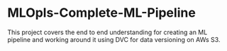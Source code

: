 # MLOpls-Complete-ML-Pipeline
This project covers the end to end understanding for creating an ML pipeline and working around it using DVC for data versioning on AWs S3.
